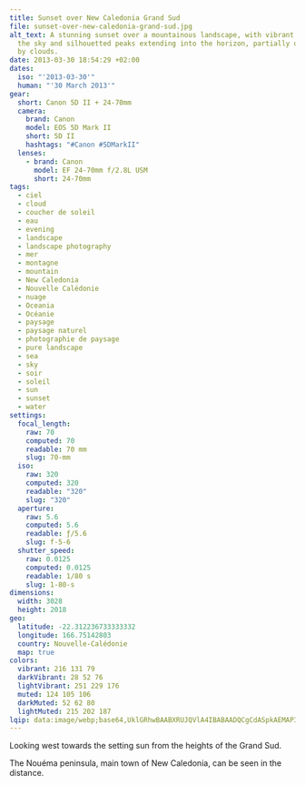 ```yaml
---
title: Sunset over New Caledonia Grand Sud
file: sunset-over-new-caledonia-grand-sud.jpg
alt_text: A stunning sunset over a mountainous landscape, with vibrant colors in
  the sky and silhouetted peaks extending into the horizon, partially obscured
  by clouds.
date: 2013-03-30 18:54:29 +02:00
dates:
  iso: "'2013-03-30'"
  human: "'30 March 2013'"
gear:
  short: Canon 5D II + 24-70mm
  camera:
    brand: Canon
    model: EOS 5D Mark II
    short: 5D II
    hashtags: "#Canon #5DMarkII"
  lenses:
    - brand: Canon
      model: EF 24-70mm f/2.8L USM
      short: 24-70mm
tags:
  - ciel
  - cloud
  - coucher de soleil
  - eau
  - evening
  - landscape
  - landscape photography
  - mer
  - montagne
  - mountain
  - New Caledonia
  - Nouvelle Calédonie
  - nuage
  - Oceania
  - Océanie
  - paysage
  - paysage naturel
  - photographie de paysage
  - pure landscape
  - sea
  - sky
  - soir
  - soleil
  - sun
  - sunset
  - water
settings:
  focal_length:
    raw: 70
    computed: 70
    readable: 70 mm
    slug: 70-mm
  iso:
    raw: 320
    computed: 320
    readable: "320"
    slug: "320"
  aperture:
    raw: 5.6
    computed: 5.6
    readable: ƒ/5.6
    slug: f-5-6
  shutter_speed:
    raw: 0.0125
    computed: 0.0125
    readable: 1/80 s
    slug: 1-80-s
dimensions:
  width: 3028
  height: 2018
geo:
  latitude: -22.312236733333332
  longitude: 166.75142803
  country: Nouvelle-Calédonie
  map: true
colors:
  vibrant: 216 131 79
  darkVibrant: 28 52 76
  lightVibrant: 251 229 176
  muted: 124 105 106
  darkMuted: 52 62 80
  lightMuted: 215 202 187
lqip: data:image/webp;base64,UklGRhwBAABXRUJQVlA4IBABAADQCgCdASpkAEMAP3Guxl00rjozK/YrQ0AuCWMDsB1VBA54kw8dEpj9S5W70D9BFCnjkrf9uXzx2kUIK59oF6xWXCPBQyJn3WRX9jNA54BlLX1bRY0+O73Vjm2/tKItAAD244vxxMylLDdo46DCSJZ0yRSRnp9kCv3Qn1ZvYyHIppcqs7+Qn4S5dFwGnW2Q3WfoYDItpc8IexvJbwRpkAyJrr9qxo37Xe3HK/9k38+sHjB+BwV9BiawEcx5xNASqdkSLeLOMwMX9uGPHNfWDBP6C6IpHua/OP1r8ZkTCqj7v8mEo9PNWgytyMfRy647fYA4FQB+xIq6+ZBaShZEl0EC9UtKFCYP7nAKOXc/oAAAAA==
---
```


Looking west towards the setting sun from the heights of the Grand Sud.

The Nouéma peninsula, main town of New Caledonia, can be seen in the distance.
